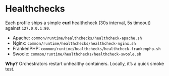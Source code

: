 # Healthchecks

Each profile ships a simple **curl** healthcheck (30s interval, 5s timeout) against `127.0.0.1:80`.

- Apache: `common/runtime/healthchecks/healthcheck-apache.sh`
- Nginx: `common/runtime/healthchecks/healthcheck-nginx.sh`
- FrankenPHP: `common/runtime/healthchecks/healthcheck-frankenphp.sh`
- Swoole: `common/runtime/healthchecks/healthcheck-swoole.sh`

**Why?** Orchestrators restart unhealthy containers. Locally, it’s a quick smoke test.

